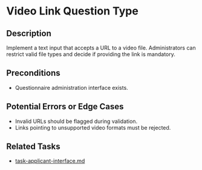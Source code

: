 # Video Link Question Type

## Description
Implement a text input that accepts a URL to a video file. Administrators can restrict valid file types and decide if providing the link is mandatory.

## Preconditions
- Questionnaire administration interface exists.

## Potential Errors or Edge Cases
- Invalid URLs should be flagged during validation.
- Links pointing to unsupported video formats must be rejected.

## Related Tasks
- [task-applicant-interface.md](task-applicant-interface.md)
